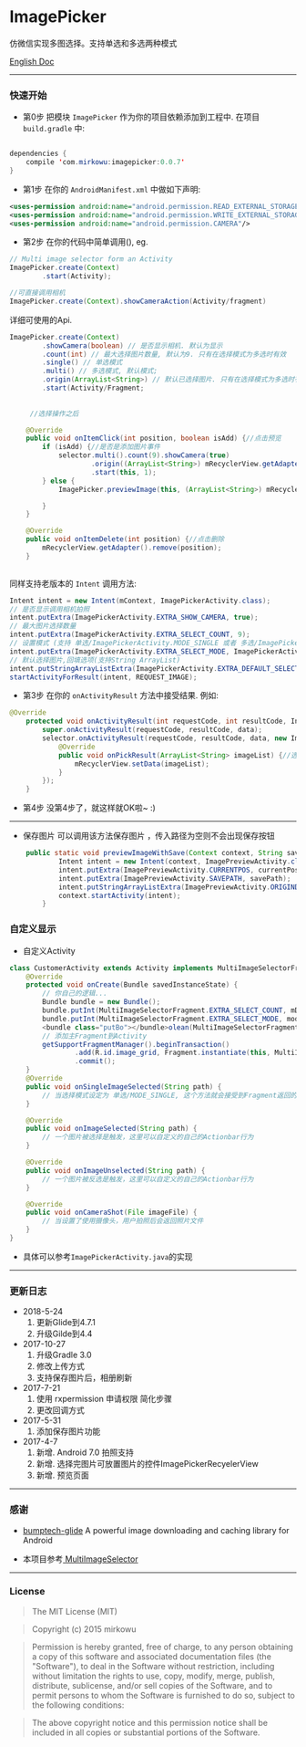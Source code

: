 # ImagePicker
仿微信实现多图选择。支持单选和多选两种模式


[English Doc](README.md)


-------------------

### 快速开始
* 第0步
把模块 `ImagePicker` 作为你的项目依赖添加到工程中. 在项目`build.gradle` 中:
```java

dependencies {
    compile 'com.mirkowu:imagepicker:0.0.7'
}
```

* 第1步 
在你的 `AndroidManifest.xml` 中做如下声明:
```xml
<uses-permission android:name="android.permission.READ_EXTERNAL_STORAGE" />
<uses-permission android:name="android.permission.WRITE_EXTERNAL_STORAGE" />
<uses-permission android:name="android.permission.CAMERA"/>

```

* 第2步
在你的代码中简单调用(), eg.

``` java
// Multi image selector form an Activity
ImagePicker.create(Context)
        .start(Activity);

//可直接调用相机
ImagePicker.create(Context).showCameraAction(Activity/fragment)
```

详细可使用的Api.
``` java
ImagePicker.create(Context)
        .showCamera(boolean) // 是否显示相机. 默认为显示
        .count(int) // 最大选择图片数量, 默认为9. 只有在选择模式为多选时有效
        .single() // 单选模式
        .multi() // 多选模式, 默认模式;
        .origin(ArrayList<String>) // 默认已选择图片. 只有在选择模式为多选时有效
        .start(Activity/Fragment;
        
        
     //选择操作之后

    @Override
    public void onItemClick(int position, boolean isAdd) {//点击预览
        if (isAdd) {//是否是添加图片事件
            selector.multi().count(9).showCamera(true)
                    .origin((ArrayList<String>) mRecyclerView.getAdapter().getData())
                    .start(this, 1);
        } else {
            ImagePicker.previewImage(this, (ArrayList<String>) mRecyclerView.getAdapter().getData(), position);

        }
    }

    @Override
    public void onItemDelete(int position) {//点击删除
        mRecyclerView.getAdapter().remove(position);
    }
        
```

同样支持老版本的 `Intent` 调用方法:
```java
Intent intent = new Intent(mContext, ImagePickerActivity.class);
// 是否显示调用相机拍照
intent.putExtra(ImagePickerActivity.EXTRA_SHOW_CAMERA, true);
// 最大图片选择数量
intent.putExtra(ImagePickerActivity.EXTRA_SELECT_COUNT, 9);
// 设置模式 (支持 单选/ImagePickerActivity.MODE_SINGLE 或者 多选/ImagePickerActivity.MODE_MULTI)
intent.putExtra(ImagePickerActivity.EXTRA_SELECT_MODE, ImagePickerActivity.MODE_MULTI);
// 默认选择图片,回填选项(支持String ArrayList)
intent.putStringArrayListExtra(ImagePickerActivity.EXTRA_DEFAULT_SELECTED_LIST, defaultDataArray);
startActivityForResult(intent, REQUEST_IMAGE);
```

* 第3步
在你的 `onActivityResult` 方法中接受结果. 例如:
```java
@Override
    protected void onActivityResult(int requestCode, int resultCode, Intent data) {
        super.onActivityResult(requestCode, resultCode, data);
        selector.onActivityResult(requestCode, resultCode, data, new ImagePicker.OnPickResultListener() {
            @Override
            public void onPickResult(ArrayList<String> imageList) {//选择的图片列表
                mRecyclerView.setData(imageList);
            }
        });
    }
```

* 第4步
没第4步了，就这样就OK啦~ :)

-------------------

* 保存图片
 可以调用该方法保存图片 ，传入路径为空则不会出现保存按钮
```java 
    public static void previewImageWithSave(Context context, String savePath, ArrayList<String> originData, int currentPos) {
            Intent intent = new Intent(context, ImagePreviewActivity.class);
            intent.putExtra(ImagePreviewActivity.CURRENTPOS, currentPos);
            intent.putExtra(ImagePreviewActivity.SAVEPATH, savePath);
            intent.putStringArrayListExtra(ImagePreviewActivity.ORIGINDATA, originData);
            context.startActivity(intent);
        }
```

### 自定义显示
* 自定义Activity
```java
class CustomerActivity extends Activity implements MultiImageSelectorFragment.Callback{
	@Override
    protected void onCreate(Bundle savedInstanceState) {
		// 你自己的逻辑...
        Bundle bundle = new Bundle();
        bundle.putInt(MultiImageSelectorFragment.EXTRA_SELECT_COUNT, mDefaultCount);
        bundle.putInt(MultiImageSelectorFragment.EXTRA_SELECT_MODE, mode);
        <bundle class="putBo"></bundle>olean(MultiImageSelectorFragment.EXTRA_SHOW_CAMERA, isShow);
        // 添加主Fragment到Activity
        getSupportFragmentManager().beginTransaction()
                .add(R.id.image_grid, Fragment.instantiate(this, MultiImageSelectorFragment.class.getName(), bundle))
                .commit();
	}
	@Override
    public void onSingleImageSelected(String path) {
        // 当选择模式设定为 单选/MODE_SINGLE, 这个方法就会接受到Fragment返回的数据
    }

    @Override
    public void onImageSelected(String path) {
        // 一个图片被选择是触发，这里可以自定义的自己的Actionbar行为
    }

    @Override
    public void onImageUnselected(String path) {
        // 一个图片被反选是触发，这里可以自定义的自己的Actionbar行为
    }

    @Override
    public void onCameraShot(File imageFile) {
        // 当设置了使用摄像头，用户拍照后会返回照片文件
    }
}
```
* 具体可以参考`ImagePickerActivity.java`的实现

-------------------

### 更新日志
* 2018-5-24
    1. 更新Glide到4.7.1
    2. 升级Gilde到4.4
* 2017-10-27
    1. 升级Gradle 3.0
    2. 修改上传方式
    3. 支持保存图片后，相册刷新
* 2017-7-21
    1. 使用 rxpermission 申请权限 简化步骤
    2. 更改回调方式
* 2017-5-31
    1. 添加保存图片功能
* 2017-4-7
    1. 新增. Android 7.0 拍照支持
    2. 新增. 选择完图片可放置图片的控件ImagePickerRecyelerView
    3. 新增. 预览页面

-------------------

### 感谢

* [bumptech-glide](https://github.com/bumptech/glide)  A powerful image downloading and caching library for Android 

* 本项目参考[ MultiImageSelector](https://jitpack.io/#lovetuzitong/MultiImageSelector)

-------------------

### License
>The MIT License (MIT)

>Copyright (c) 2015 mirkowu

>Permission is hereby granted, free of charge, to any person obtaining a copy
of this software and associated documentation files (the "Software"), to deal
in the Software without restriction, including without limitation the rights
to use, copy, modify, merge, publish, distribute, sublicense, and/or sell
copies of the Software, and to permit persons to whom the Software is
furnished to do so, subject to the following conditions:

>The above copyright notice and this permission notice shall be included in all
copies or substantial portions of the Software.